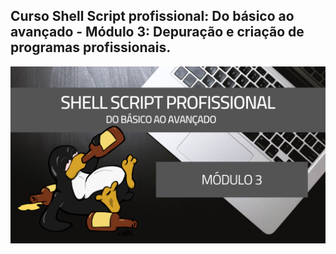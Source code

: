 ## Curso Shell Script profissional: Do básico ao avançado - Módulo 3: Depuração e criação de programas profissionais.

<img src="https://github.com/Geofisicando/Curso-Shell-Script-Profissional-mod-3/blob/main/Shell%20Script%203(1).png" width=1000>
